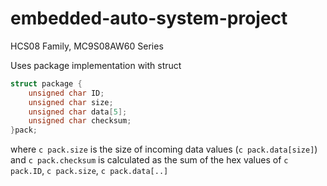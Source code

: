 # embedded-auto-system-project
HCS08 Family,
MC9S08AW60 Series

Uses package implementation with struct

```c
struct package {
	unsigned char ID;
	unsigned char size;
	unsigned char data[5];
	unsigned char checksum;
}pack;
```

where ```c pack.size``` is the size of incoming data values (```c pack.data[size]```)
and ```c pack.checksum``` is calculated as the sum of the hex values of ```c pack.ID```, ```c pack.size```, ```c pack.data[..]```
